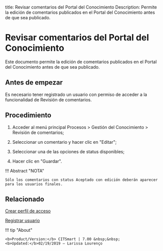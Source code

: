 title:  Revisar comentarios del Portal del Conocimiento
Description: Permite la edición de comentarios publicados en el Portal del Conocimiento antes de que sea publicado. 
# Revisar comentarios del Portal del Conocimiento

Este documento permite la edición de comentarios publicados en el Portal del Conocimiento antes de que sea publicado.

Antes de empezar
----------------

Es necesario tener registrado un usuario con permiso de acceder a la funcionalidad
de Revisión de comentarios.

Procedimiento
------------

1.  Acceder al menú principal Procesos \> Gestión del Conocimiento \> Revisión de
    comentarios;

2.  Seleccionar un comentario y hacer clic en "Editar";

3.  Seleccionar una de las opciones de status disponibles;

4.  Hacer clic en "Guardar".

!!! Abstract "NOTA"
    
    Sólo los comentarios con status Aceptado con edición deberán aparecer
    para los usuarios finales.  
    
Relacionado
----------------

[Crear perfil de acceso](/es-es/citsmart-7/initial-settings/access-settings/profile/create-profile-access.html)

[Registrar usuario](/es-es/citsmart-7/initial-settings/access-settings/user/users.html)    

!!! tip "About"

    <b>Product/Version:</b> CITSmart | 7.00 &nbsp;&nbsp;
    <b>Updated:</b>02/19/2019 – Larissa Lourenço

